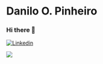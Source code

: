 # Danilo O. Pinheiro
### Hi there 👋

[![Linkedin](https://img.shields.io/badge/-LinkedIn-blue?style=flat&logo=Linkedin&logoColor=white)](https://www.linkedin.com/in/danilo-o-pinheiro-8127ab176/)


![](https://github-readme-stats.vercel.app/api?username=DaniloOP1381521&show_icons=true&theme=dracula)


<!--
**DaniloOP1381521/DaniloOP1381521** is a ✨ _special_ ✨ repository because its `README.md` (this file) appears on your GitHub profile.

Here are some ideas to get you started:

- 🔭 I’m currently working on ...
- 🌱 I’m currently learning ...
- 👯 I’m looking to collaborate on ...
- 🤔 I’m looking for help with ...
- 💬 Ask me about ...
- 📫 How to reach me: ...
- 😄 Pronouns: ...
- ⚡ Fun fact: ...
-->
